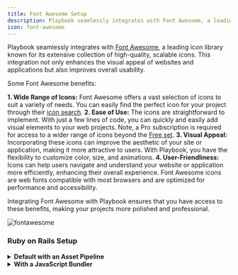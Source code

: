 ```yaml
---
title: Font Awesome Setup
description: Playbook seamlessly integrates with Font Awesome, a leading icon library known for its extensive collection of high-quality, scalable icons. This integration not only enhances the visual appeal of websites and applications but also improves overall usability.
icon: font-awesome
---
```


Playbook seamlessly integrates with [Font Awesome](https://fontawesome.com/), a leading icon library known for its extensive collection of high-quality, scalable icons. This integration not only enhances the visual appeal of websites and applications but also improves overall usability. 

Some Font Awesome benefits:

**1. Wide Range of Icons:** Font Awesome offers a vast selection of icons to suit a variety of needs. You can easily find the perfect icon for your project through their [icon search](https://fontawesome.com/search).
**2. Ease of Use:** The icons are straightforward to implement. With just a few lines of code, you can quickly and easily add visual elements to your web projects. Note, a Pro subscription is required for access to a wider range of icons beyond the [Free set](https://fontawesome.com/search?o=r&m=free&s=regular).
**3. Visual Appeal:** Incorporating these icons can improve the aesthetic of your site or application, making it more attractive to users. With Playbook, you have the flexibility to customize color, size, and animations.
**4. User-Friendliness:** Icons can help users navigate and understand your website or application more efficiently, enhancing their overall experience. Font Awesome icons are web fonts compatible with most browsers and are optimized for performance and accessibility.

Integrating Font Awesome with Playbook ensures that you have access to these benefits, making your projects more polished and professional.

![fontawesome](https://github.com/user-attachments/assets/638b63ad-56d3-4819-8e05-fcbb175bedc7)

### Ruby on Rails Setup

<details class="mt_sm">
  <summary class="mb_sm"><strong>Default with an Asset Pipeline</strong></summary>
  <strong>Make sure you are on Rails 7 or higher.</strong>
  <p>
    <strong>1.</strong> Follow the <a href="/guides/getting_started/ruby_on_rails_setup">Ruby on Rails Setup getting started page</a> to setup Playbook with your Rails project.
  </p>
  <p>
    <strong>2.</strong> Setup Pro or Free Font Awesome to use our Icon Component.
  </p>
  <p><strong>Pro:</strong></p>
  <pre><code class="rb"># app/assets/stylesheets/application.scss
 @import "font-awesome-pro";
 @import "font-awesome-pro/solid";
 @import "font-awesome-pro/regular";
 @import "playbook";</code></pre>
  <pre><code class="rb"># app/Gemfile
 source "https://token:TOKEN@dl.fontawesome.com/basic/fontawesome-pro/ruby/" do
   gem "font-awesome-pro-sass", "6.2.0"
 end</code></pre>
 <strong>Free:</strong>
  <p><em>Currently only <a href="https://fontawesome.com/search?o=r&m=free&s=regular">Free Regular</a> icons are supported in our icon component structure.</em></p>

  <pre><code class="rb"># app/assets/stylesheets/application.scss
 @import "font-awesome";</code></pre>

  <pre><code class="rb"># app/Gemfile
 source "https://token:TOKEN@dl.fontawesome.com/basic/fontawesome-pro/ruby/" do
   gem "font-awesome-pro-sass", "6.2.0"
 end</code></pre>

  <strong>3.</strong> Bundle all the things!

  <pre><code class="sh">bundle install</code></pre>

  <strong>4.</strong> <strong>Go build awesome stuff!</strong>

  <p>Refer to our <a href="/kits/icon">Icon kit</a> to get started with Font Awesome icons in Playbook.</p>

  <pre><code class="rb">&lt;%= pb_rails("icon", props: { icon: "font-awesome", fixed_width: true }) %&gt;</code></pre>
</details>

<details class="mt_sm">
  <summary class="mb_sm"><strong>With a JavaScript Bundler</strong></summary>
  <strong>Make sure you are on Rails 7 or higher.</strong>
  <p>
    <strong>1.</strong> Follow the <a href="/guides/getting_started/ruby_on_rails_setup">Ruby on Rails Setup getting started page</a> to setup Playbook with your Rails project. 
  </p>
  <p>
    Use your desired bundler:
    <pre><code class="sh">rails new CoolNewApp -j webpack</code></pre>
  </p>
  <p>
    <strong>2.</strong> Follow the <a href="/guides/getting_started/rails_&_react_setup">Ruby & React page</a> if you want to use React with your project. 
  </p>
  <p>
    <strong>3.</strong> Setup Pro or Free Font Awesome to use our Icon Component.
  </p>
  <p><strong>Pro:</strong></p>
  <pre><code class="rb"># app/assets/stylesheets/application.scss
 @import "font-awesome-pro";
 @import "font-awesome-pro/solid";
 @import "font-awesome-pro/regular";
 @import "playbook";</code></pre>
  <pre><code class="rb"># app/Gemfile
 source "https://token:TOKEN@dl.fontawesome.com/basic/fontawesome-pro/ruby/" do
   gem "font-awesome-pro-sass", "6.2.0"
 end</code></pre>
  <p>If you prefer, you can install with JavaScript:</p>
  <pre><code class="sh">FONTAWESOME_PACKAGE_TOKEN=XXXXXXXX-XXXX-XXXX-XXXX-XXXXXXXXXXXX yarn add @fortawesome/fontawesome-pro</code></pre>
  <strong>Free:</strong>
  <p><em>Currently only <a href="https://fontawesome.com/search?o=r&m=free&s=regular">Free Regular</a> icons are supported in our icon component structure.</em></p>

  <pre><code class="rb"># app/assets/stylesheets/application.scss
 @import "font-awesome";</code></pre>

  <pre><code class="rb"># app/Gemfile
 source "https://token:TOKEN@dl.fontawesome.com/basic/fontawesome-pro/ruby/" do
   gem "font-awesome-pro-sass", "6.2.0"
 end</code></pre>

  <p>If you prefer, you can install with JavaScript:</p>
  <pre><code class="sh">yarn add @fortawesome/fontawesome-free</code></pre>

  <strong>4.</strong> Bundle all the things!

  <pre><code class="sh">bundle install</code></pre>

  <pre><code class="sh">yarn</code></pre>

  <pre><code class="sh">npm install</code></pre>

  <strong>5.</strong> Build JavaScript for development
  <p>When using a bundling option, use <code>bin/dev</code> to start the Rails server and build JavaScript for development. Don't forget to add a build script in your package.json file:</p>

  <pre><code class="js">"scripts": {
   "build": "webpack"
 },</code></pre>

  <strong>6.</strong> <strong>Go build awesome stuff!</strong>

  <p>Refer to our <a href="/kits/icon">Icon kit</a> to get started with Font Awesome icons in Playbook.</p>

  <pre><code class="rb">&lt;%= pb_rails("icon", props: { icon: "font-awesome", fixed_width: true }) %&gt;</code></pre>

  <pre><code class="react">&lt;Icon fixedWidth icon="font-awesome" /&gt;</code></pre>
</details>